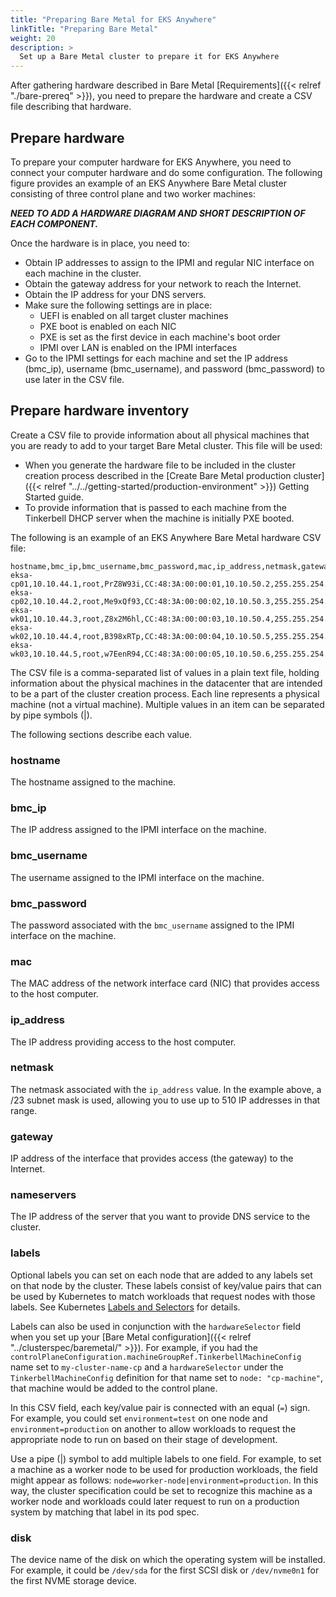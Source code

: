 ```yaml
---
title: "Preparing Bare Metal for EKS Anywhere"
linkTitle: "Preparing Bare Metal"
weight: 20
description: >
  Set up a Bare Metal cluster to prepare it for EKS Anywhere
---
```

After gathering hardware described in Bare Metal [Requirements]({{< relref "./bare-prereq" >}}), you need to prepare the hardware and create a CSV file describing that hardware.

## Prepare hardware
To prepare your computer hardware for EKS Anywhere, you need to connect your computer hardware and do some configuration.
The following figure provides an example of an EKS Anywhere Bare Metal cluster consisting of three control plane and two worker machines:

**_NEED TO ADD A HARDWARE DIAGRAM AND SHORT DESCRIPTION OF EACH COMPONENT._**

Once the hardware is in place, you need to:

* Obtain IP addresses to assign to the IPMI and regular NIC interface on each machine in the cluster.
* Obtain the gateway address for your network to reach the Internet.
* Obtain the IP address for your DNS servers.
* Make sure the following settings are in place:
  * UEFI is enabled on all target cluster machines
  * PXE boot is enabled on each NIC
  * PXE is set as the first device in each machine's boot order
  * IPMI over LAN is enabled on the IPMI interfaces
* Go to the IPMI settings for each machine and set the IP address (bmc_ip), username (bmc_username), and password (bmc_password) to use later in the CSV file.

## Prepare hardware inventory
Create a CSV file to provide information about all physical machines that you are ready to add to your target Bare Metal cluster.
This file will be used:

* When you generate the hardware file to be included in the cluster creation process described in the [Create Bare Metal production cluster]({{< relref "../../getting-started/production-environment" >}}) Getting Started guide.
* To provide information that is passed to each machine from the Tinkerbell DHCP server when the machine is initially PXE booted.

The following is an example of an EKS Anywhere Bare Metal hardware CSV file:

```
hostname,bmc_ip,bmc_username,bmc_password,mac,ip_address,netmask,gateway,nameservers,labels,disk
eksa-cp01,10.10.44.1,root,PrZ8W93i,CC:48:3A:00:00:01,10.10.50.2,255.255.254.0,10.10.50.1,X.X.X.X,,/dev/sda
eksa-cp02,10.10.44.2,root,Me9xQf93,CC:48:3A:00:00:02,10.10.50.3,255.255.254.0,10.10.50.1,X.X.X.X,,/dev/sda
eksa-wk01,10.10.44.3,root,Z8x2M6hl,CC:48:3A:00:00:03,10.10.50.4,255.255.254.0,10.10.50.1,X.X.X.X,,/dev/sda
eksa-wk02,10.10.44.4,root,B398xRTp,CC:48:3A:00:00:04,10.10.50.5,255.255.254.0,10.10.50.1,X.X.X.X,,/dev/sda
eksa-wk03,10.10.44.5,root,w7EenR94,CC:48:3A:00:00:05,10.10.50.6,255.255.254.0,10.10.50.1,X.X.X.X,,/dev/sda

```

The CSV file is a comma-separated list of values in a plain text file, holding information about the physical machines in the datacenter that are intended to be a part of the cluster creation process.
Each line represents a physical machine (not a virtual machine).
Multiple values in an item can be separated by pipe symbols (|).

The following sections describe each value.

### hostname
The hostname assigned to the machine.
### bmc_ip
The IP address assigned to the IPMI interface on the machine.
### bmc_username
The username assigned to the IPMI interface on the machine.
### bmc_password
The password associated with the `bmc_username` assigned to the IPMI interface on the machine.
### mac
The MAC address of the network interface card (NIC) that provides access to the host computer.
### ip_address
The IP address providing access to the host computer.
### netmask
The netmask associated with the `ip_address` value.
In the example above, a /23 subnet mask is used, allowing you to use up to 510 IP addresses in that range. 
### gateway
IP address of the interface that provides access (the gateway) to the Internet.
### nameservers
The IP address of the server that you want to provide DNS service to the cluster.
### labels
Optional labels you can set on each node that are added to any labels set on that node by the cluster.
These labels consist of key/value pairs that can be used by Kubernetes to match workloads that request nodes with those labels.
See Kubernetes [Labels and Selectors](https://kubernetes.io/docs/concepts/overview/working-with-objects/labels/) for details.

Labels can also be used in conjunction with the `hardwareSelector` field when you set up your [Bare Metal configuration]({{< relref "../clusterspec/baremetal/" >}}).
For example, if you had the `controlPlaneConfiguration.machineGroupRef.TinkerbellMachineConfig` name set to `my-cluster-name-cp` and a `hardwareSelector` under the `TinkerbellMachineConfig` definition for that name set to `node: "cp-machine"`, that machine would be added to the control plane.

In this CSV field, each key/value pair is connected with an equal (`=`) sign.
For example, you could set `environment=test` on one node and `environment=production` on another to allow workloads to request the appropriate node to run on based on their stage of development.

Use a pipe (|) symbol to add multiple labels to one field. For example, to set a machine as a worker node to be used for production workloads, the field might appear as follows: `node=worker-node|environment=production`.
In this way, the cluster specification could be set to recognize this machine as a worker node and workloads could later request to run on a production system by matching that label in its pod spec.

### disk
The device name of the disk on which the operating system will be installed.
For example, it could be `/dev/sda` for the first SCSI disk or `/dev/nvme0n1` for the first NVME storage device.
